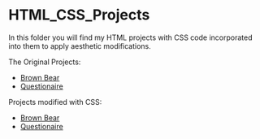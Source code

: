 # HTML_CSS_Projects
In this folder you will find my HTML projects with CSS code incorporated into them to apply aesthetic modifications.

The Original Projects:
<ul>
  <li><a href="https://github.com/Ed-Ryan/HTML_Projects/tree/main/HTML_Source_Codes/Brown_Bear">Brown Bear</a></li>
  <li><a href="https://github.com/Ed-Ryan/HTML_Projects/blob/main/HTML_Source_Codes/Questionaire/Questionaire_HTML.html">Questionaire</a></li>
</ul>

Projects modified with CSS:
<ul>
  <li><a href="https://github.com/Ed-Ryan/HTML_CSS_Projects/tree/main/HTLM_CSS_Source_Code/Brown_Bear">Brown Bear</li>
  <li><a href="https://github.com/Ed-Ryan/HTML_CSS_Projects/tree/main/HTLM_CSS_Source_Code/Questionaire">Questionaire</li>
</ul>
